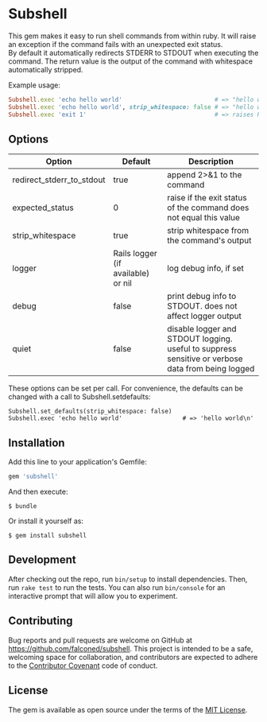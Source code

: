 # Subshell

This gem makes it easy to run shell commands from within ruby.  It will 
raise an exception if the command fails with an unexpected exit status.  
By default it automatically redirects STDERR to STDOUT when executing the 
command.  The return value is the output of the command with whitespace
automatically stripped.
   
Example usage:
```ruby
Subshell.exec 'echo hello world'                          # => "hello world"
Subshell.exec 'echo hello world', strip_whitespace: false # => "hello world\n"
Subshell.exec 'exit 1'                                    # => raises RuntimeError
```

## Options

|Option|Default|Description|
|------|-------|-----------|
| redirect_stderr_to_stdout | true | append 2>&1 to the command |
| expected_status | 0 | raise if the exit status of the command does not equal this value |
| strip_whitespace | true | strip whitespace from the command's output |
| logger | Rails logger (if available) or nil | log debug info, if set |
| debug | false | print debug info to STDOUT.  does not affect logger output |
| quiet | false | disable logger and STDOUT logging.  useful to suppress sensitive or verbose data from being logged |

These options can be set per call.  For convenience, the defaults can be changed with a call to Subshell.setdefaults:
 
```
Subshell.set_defaults(strip_whitespace: false)
Subshell.exec 'echo hello world'                 # => 'hello world\n'
```

## Installation

Add this line to your application's Gemfile:

```ruby
gem 'subshell'
```

And then execute:

    $ bundle

Or install it yourself as:

    $ gem install subshell

## Development

After checking out the repo, run `bin/setup` to install dependencies. Then, run `rake test` to run the tests. You can also run `bin/console` for an interactive prompt that will allow you to experiment.

## Contributing

Bug reports and pull requests are welcome on GitHub at https://github.com/falconed/subshell. This project is intended to be a safe, welcoming space for collaboration, and contributors are expected to adhere to the [Contributor Covenant](http://contributor-covenant.org) code of conduct.

## License

The gem is available as open source under the terms of the [MIT License](http://opensource.org/licenses/MIT).

